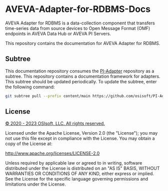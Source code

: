 # AVEVA-Adapter-for-RDBMS-Docs

AVEVA Adapter for RDBMS is a data-collection component that transfers time-series data from source devices to Open Message Format (OMF) endpoints in AVEVA Data Hub or AVEVA PI Servers.

This repository contains the documentation for AVEVA Adapter for RDBMS.

## Subtree

This documentation repository consumes the [PI-Adapter](https://github.com/osisoft/PI-Adapter) repository as a subtree. This repository contains a documentation framework for adapters. This subtree should be updated periodically. To update the subtree, enter the following command:

```bash
git subtree pull --prefix content/main https://github.com/osisoft/PI-Adapter main --squash
```

## License

<a href="https://www.osisoft.com/copyright/">&copy; 2020 - 2023 OSIsoft, LLC. All rights reserved.</a>

Licensed under the Apache License, Version 2.0 (the "License"); you may not use this file except in compliance with the License. You may obtain a copy of the License at:

http://www.apache.org/licenses/LICENSE-2.0

Unless required by applicable law or agreed to in writing, software distributed under the License is distributed on an "AS IS" BASIS, WITHOUT WARRANTIES OR CONDITIONS OF ANY KIND, either express or implied. See the License for the specific language governing permissions and limitations under the License.
